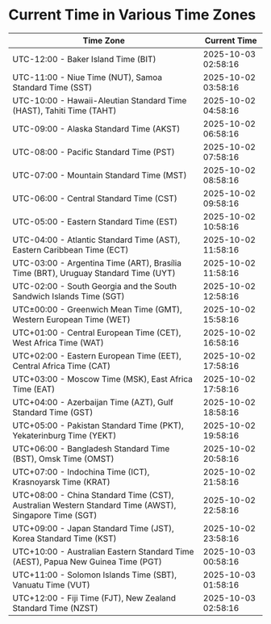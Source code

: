 # Current Time in Various Time Zones

| Time Zone | Current Time |
|-----------|--------------|
| UTC-12:00 - Baker Island Time (BIT) | 2025-10-03 02:58:16 |
| UTC-11:00 - Niue Time (NUT), Samoa Standard Time (SST) | 2025-10-02 03:58:16 |
| UTC-10:00 - Hawaii-Aleutian Standard Time (HAST), Tahiti Time (TAHT) | 2025-10-02 04:58:16 |
| UTC-09:00 - Alaska Standard Time (AKST) | 2025-10-02 06:58:16 |
| UTC-08:00 - Pacific Standard Time (PST) | 2025-10-02 07:58:16 |
| UTC-07:00 - Mountain Standard Time (MST) | 2025-10-02 08:58:16 |
| UTC-06:00 - Central Standard Time (CST) | 2025-10-02 09:58:16 |
| UTC-05:00 - Eastern Standard Time (EST) | 2025-10-02 10:58:16 |
| UTC-04:00 - Atlantic Standard Time (AST), Eastern Caribbean Time (ECT) | 2025-10-02 11:58:16 |
| UTC-03:00 - Argentina Time (ART), Brasília Time (BRT), Uruguay Standard Time (UYT) | 2025-10-02 11:58:16 |
| UTC-02:00 - South Georgia and the South Sandwich Islands Time (SGT) | 2025-10-02 12:58:16 |
| UTC±00:00 - Greenwich Mean Time (GMT), Western European Time (WET) | 2025-10-02 15:58:16 |
| UTC+01:00 - Central European Time (CET), West Africa Time (WAT) | 2025-10-02 16:58:16 |
| UTC+02:00 - Eastern European Time (EET), Central Africa Time (CAT) | 2025-10-02 17:58:16 |
| UTC+03:00 - Moscow Time (MSK), East Africa Time (EAT) | 2025-10-02 17:58:16 |
| UTC+04:00 - Azerbaijan Time (AZT), Gulf Standard Time (GST) | 2025-10-02 18:58:16 |
| UTC+05:00 - Pakistan Standard Time (PKT), Yekaterinburg Time (YEKT) | 2025-10-02 19:58:16 |
| UTC+06:00 - Bangladesh Standard Time (BST), Omsk Time (OMST) | 2025-10-02 20:58:16 |
| UTC+07:00 - Indochina Time (ICT), Krasnoyarsk Time (KRAT) | 2025-10-02 21:58:16 |
| UTC+08:00 - China Standard Time (CST), Australian Western Standard Time (AWST), Singapore Time (SGT) | 2025-10-02 22:58:16 |
| UTC+09:00 - Japan Standard Time (JST), Korea Standard Time (KST) | 2025-10-02 23:58:16 |
| UTC+10:00 - Australian Eastern Standard Time (AEST), Papua New Guinea Time (PGT) | 2025-10-03 00:58:16 |
| UTC+11:00 - Solomon Islands Time (SBT), Vanuatu Time (VUT) | 2025-10-03 01:58:16 |
| UTC+12:00 - Fiji Time (FJT), New Zealand Standard Time (NZST) | 2025-10-03 02:58:16 |
